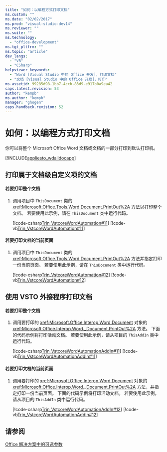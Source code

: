 ```yaml
---
title: "如何：以编程方式打印文档"
ms.custom: ""
ms.date: "02/02/2017"
ms.prod: "visual-studio-dev14"
ms.reviewer: ""
ms.suite: ""
ms.technology: 
  - "office-development"
ms.tgt_pltfrm: ""
ms.topic: "article"
dev_langs: 
  - "VB"
  - "CSharp"
helpviewer_keywords: 
  - "Word [Visual Studio 中的 Office 开发]，打印文档"
  - "文档 [Visual Studio 中的 Office 开发]，打印"
ms.assetid: 99285d98-1bb7-4ccb-83d9-e917b0a9ea42
caps.latest.revision: 53
author: "kempb"
ms.author: "kempb"
manager: "ghogen"
caps.handback.revision: 52
---
```

# 如何：以编程方式打印文档
  你可以将整个 Microsoft Office Word 文档或文档的一部分打印到默认打印机。  
  
 [!INCLUDE[appliesto_wdalldocapp](../vsto/includes/appliesto-wdalldocapp-md.md)]  
  
## 打印属于文档级自定义项的文档  
  
#### 若要打印整个文档  
  
1.  调用项目中 `ThisDocument` 类的 <xref:Microsoft.Office.Tools.Word.Document.PrintOut%2A> 方法以打印整个文档。 若要使用此示例，请在 `ThisDocument` 类中运行代码。  
  
     [!code-csharp[Trin_VstcoreWordAutomation#11](../snippets/csharp/VS_Snippets_OfficeSP/Trin_VstcoreWordAutomation/CS/ThisDocument.cs#11)]
     [!code-vb[Trin_VstcoreWordAutomation#11](../snippets/visualbasic/VS_Snippets_OfficeSP/Trin_VstcoreWordAutomation/VB/ThisDocument.vb#11)]  
  
#### 若要打印文档的当前页面  
  
1.  调用项目中 `ThisDocument` 类的 <xref:Microsoft.Office.Tools.Word.Document.PrintOut%2A> 方法并指定打印一份当前页面。 若要使用此示例，请在 `ThisDocument` 类中运行代码。  
  
     [!code-csharp[Trin_VstcoreWordAutomation#12](../snippets/csharp/VS_Snippets_OfficeSP/Trin_VstcoreWordAutomation/CS/ThisDocument.cs#12)]
     [!code-vb[Trin_VstcoreWordAutomation#12](../snippets/visualbasic/VS_Snippets_OfficeSP/Trin_VstcoreWordAutomation/VB/ThisDocument.vb#12)]  
  
## 使用 VSTO 外接程序打印文档  
  
#### 若要打印整个文档  
  
1.  调用要打印的 <xref:Microsoft.Office.Interop.Word.Document> 对象的 <xref:Microsoft.Office.Interop.Word._Document.PrintOut%2A> 方法。 下面的代码示例将打印活动文档。 若要使用此示例，请从项目的 `ThisAddIn` 类中运行代码。  
  
     [!code-csharp[Trin_VstcoreWordAutomationAddIn#11](../snippets/csharp/VS_Snippets_OfficeSP/Trin_VstcoreWordAutomationAddIn/CS/ThisAddIn.cs#11)]
     [!code-vb[Trin_VstcoreWordAutomationAddIn#11](../snippets/visualbasic/VS_Snippets_OfficeSP/Trin_VstcoreWordAutomationAddIn/VB/ThisAddIn.vb#11)]  
  
#### 若要打印文档的当前页面  
  
1.  调用要打印的 <xref:Microsoft.Office.Interop.Word.Document> 对象的 <xref:Microsoft.Office.Interop.Word._Document.PrintOut%2A> 方法，并指定打印一份当前页面。 下面的代码示例将打印活动文档。 若要使用此示例，请从项目的 `ThisAddIn` 类中运行代码。  
  
     [!code-csharp[Trin_VstcoreWordAutomationAddIn#12](../snippets/csharp/VS_Snippets_OfficeSP/Trin_VstcoreWordAutomationAddIn/CS/ThisAddIn.cs#12)]
     [!code-vb[Trin_VstcoreWordAutomationAddIn#12](../snippets/visualbasic/VS_Snippets_OfficeSP/Trin_VstcoreWordAutomationAddIn/VB/ThisAddIn.vb#12)]  
  
## 请参阅  
 [Office 解决方案中的可选参数](../vsto/optional-parameters-in-office-solutions.md)  
  
  